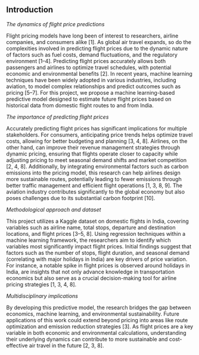 ## Introduction
_The dynamics of flight price predictions_

Flight pricing models have long been of interest to researchers, airline companies, and consumers alike [1]. As global air travel expands, so do the complexities involved in predicting flight prices due to the dynamic nature of factors such as fuel costs, demand fluctuations, and the regulatory environment [1–4]. Predicting flight prices accurately allows both passengers and airlines to optimize travel schedules, with potential economic and environmental benefits [2]. In recent years, machine learning techniques have been widely adopted in various industries, including aviation, to model complex relationships and predict outcomes such as pricing [5–7]. For this project, we propose a machine learning-based predictive model designed to estimate future flight prices based on historical data from domestic flight routes to and from India.

_The importance of predicting flight prices_

Accurately predicting flight prices has significant implications for multiple stakeholders. For consumers, anticipating price trends helps optimize travel costs, allowing for better budgeting and planning [3, 4, 8]. Airlines, on the other hand, can improve their revenue management strategies through dynamic pricing, ensuring that flights operate closer to capacity while adjusting pricing to meet seasonal demand shifts and market competition [2, 4, 8]. Additionally, by integrating environmental factors such as carbon emissions into the pricing model, this research can help airlines design more sustainable routes, potentially leading to fewer emissions through better traffic management and efficient flight operations [1, 3, 8, 9]. The aviation industry contributes significantly to the global economy but also poses challenges due to its substantial carbon footprint [10].

_Methodological approach and dataset_

This project utilizes a Kaggle dataset on domestic flights in India, covering variables such as airline name, total stops, departure and destination locations, and flight prices [3–5, 8]. Using regression techniques within a machine learning framework, the researchers aim to identify which variables most significantly impact flight prices. Initial findings suggest that factors such as the number of stops, flight duration, and seasonal demand (correlating with major holidays in India) are key drivers of price variation. For instance, a notable spike in flight prices is observed around holidays in India, are insights that not only advance knowledge in transportation economics but also serve as a crucial decision-making tool for airline pricing strategies [1, 3, 4, 8]. 

_Multidisciplinary implications_

By developing this predictive model, the research bridges the gap between economics, machine learning, and environmental sustainability. Future applications of this work could extend beyond pricing into areas like route optimization and emission reduction strategies [3]. As flight prices are a key variable in both economic and environmental calculations, understanding their underlying dynamics can contribute to more sustainable and cost-effective air travel in the future [2, 3, 8].
